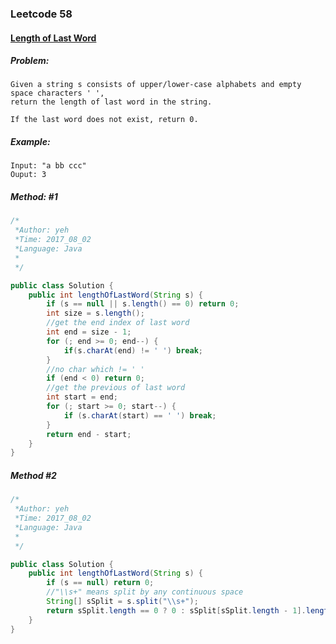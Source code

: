 

### Leetcode 58
#### [Length of Last Word](https://leetcode.com/problems/length-of-last-word)

##### ***Problem:***

    Given a string s consists of upper/lower-case alphabets and empty space characters ' ', 
    return the length of last word in the string.

    If the last word does not exist, return 0.


##### ***Example:***
 
    Input: "a bb ccc"
    Ouput: 3
    

##### *Method: #1*
``` java
/*
 *Author: yeh
 *Time: 2017_08_02
 *Language: Java
 *
 */

public class Solution {
    public int lengthOfLastWord(String s) {
        if (s == null || s.length() == 0) return 0;
        int size = s.length();
        //get the end index of last word
        int end = size - 1;
        for (; end >= 0; end--) {
            if(s.charAt(end) != ' ') break;
        }
        //no char which != ' '
        if (end < 0) return 0;
        //get the previous of last word
        int start = end;
        for (; start >= 0; start--) {
            if (s.charAt(start) == ' ') break;
        }
        return end - start;
    }
}
```

##### *Method #2*
``` java
/*
 *Author: yeh
 *Time: 2017_08_02
 *Language: Java
 *
 */

public class Solution {
    public int lengthOfLastWord(String s) {
        if (s == null) return 0;
        //"\\s+" means split by any continuous space
        String[] sSplit = s.split("\\s+");
        return sSplit.length == 0 ? 0 : sSplit[sSplit.length - 1].length();
    }
}

```

